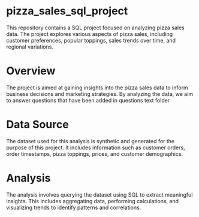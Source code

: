 # pizza_sales_sql_project
This repository contains a SQL project focused on analyzing pizza sales data. The project explores various aspects of pizza sales, including customer preferences, popular toppings, sales trends over time, and regional variations.

# Overview
The project is aimed at gaining insights into the pizza sales data to inform business decisions and marketing strategies. By analyzing the data, we aim to answer questions that have been added in questions text folder

# Data Source
The dataset used for this analysis is synthetic and generated for the purpose of this project. It includes information such as customer orders, order timestamps, pizza toppings, prices, and customer demographics.

# Analysis
The analysis involves querying the dataset using SQL to extract meaningful insights. This includes aggregating data, performing calculations, and visualizing trends to identify patterns and correlations.
